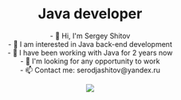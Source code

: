 <h1 align="center">Java developer</h1>
<p align="center">
- 👋 Hi, I'm Sergey Shitov<br>
- 👀 I am interested in Java back-end development<br>
- 🌱 I have been working with Java for 2 years now<br>
- 💞 ️I'm looking for any opportunity to work<br>
- 📫 Contact me: serodjashitov@yandex.ru<br>
</p>
<div align="center">
<img src="https://github.com/user-attachments/assets/c648d4d4-8502-4126-872c-6513be2c5cf5" />
</div>



<!---
rottenBeetle/rottenBeetle is a ✨ special ✨ repository because its `README.md` (this file) appears on your GitHub profile.
You can click the Preview link to take a look at your changes.
--->

